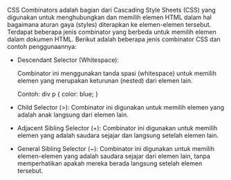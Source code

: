 CSS Combinators adalah bagian dari Cascading Style Sheets (CSS) yang digunakan untuk menghubungkan dan memilih elemen HTML dalam hal bagaimana aturan gaya (styles) diterapkan ke elemen-elemen tersebut. Terdapat beberapa jenis combinator yang berbeda untuk memilih elemen dalam dokumen HTML. Berikut adalah beberapa jenis combinator CSS dan contoh penggunaannya:

* Descendant Selector (Whitespace):
  
    Combinator ini menggunakan tanda spasi (whitespace) untuk memilih elemen yang merupakan keturunan (nested) dari elemen lain.

    Contoh: div p {
    color: blue; }
  

* Child Selector (>):
Combinator ini digunakan untuk memilih elemen yang adalah anak langsung dari elemen lain.

* Adjacent Sibling Selector (+):
Combinator ini digunakan untuk memilih elemen yang adalah saudara sejajar dan langsung setelah elemen lain.

* General Sibling Selector (~):
Combinator ini digunakan untuk memilih elemen-elemen yang adalah saudara sejajar dari elemen lain, tanpa memperhatikan apakah mereka berada langsung setelah elemen tersebut.

